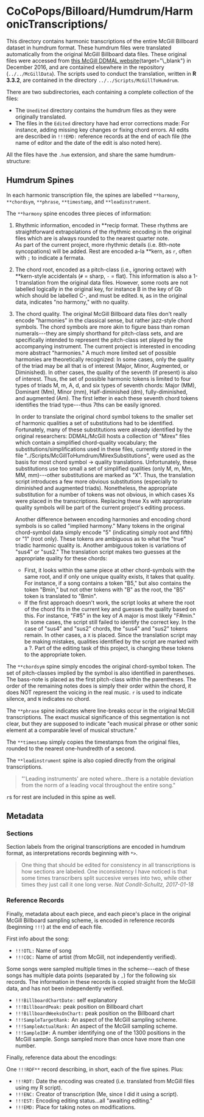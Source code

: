 # CoCoPops/Billoard/Humdrum/HarmonicTranscriptions/

This directory contains harmonic transcriptions of the entire McGill Billboard dataset in humdrum format.
These humdrum files were translated automatically from the original McGill Billboard data files.
These original files were accessed from [this McGill DDMAL website](https://ddmal.music.mcgill.ca/research/The_McGill_Billboard_Project_(Chord_Analysis_Dataset)){target="\_blank"} in December 2016, and are contained elsewhere in the repository (`../../McGillData`).
The scripts used to conduct the translation, written in **R 3.3.2**, are contained in the directory `../../Scripts/McGillToHumdrum`.

There are two subdirectories, each containing a complete collection of the files:

+ The `Unedited` directory contains the humdrum files as they were originally translated.
+ The files in the `Edited` directory have had error corrections made: For instance, adding missing key changes or fixing chord errors.
  All edits are described in `!!!EMD:` reference records at the end of each file (the name of editor and the date of the edit is also noted here).

All the files have the `.hum` extension, and share the same humdrum-structure:

## Humdrum Spines

In each harmonic transcription file, the spines are labelled `**harmony`, `**chordsym`, `**phrase`, `**timestamp`, and `**leadinstrument`.

The `**harmony` spine encodes three pieces of information:


1. Rhythmic information, encoded in \*\*recip format. 
   These rhythms are straightforward extrapolations of the rhythmic encoding in the original files which are is always rounded to the nearest quarter note.  
   As part of the current project, more rhythmic details (i.e. 8th-note syncopations) will be added.
   Rest are encoded a-la \*\*kern, as `r`, often with `;` to indicate a fermata.
2. The chord root, encoded as a pitch-class (i.e., ignoring octave) with **kern-style accidentals (`#` = sharp, `-` = flat). 
   This information is also a 1-1 translation from the original data files.
   However, some roots are not labelled logically in the original key, for instance B in the key of Gb which should be labelled C-, and must be edited.
   `N`, as in the original data, indicates "no harmony," with no quality.
3. The chord quality. 
   The original McGill Billboard data files don't really encode "harmonies" in the classical sense, but rather jazz-style chord symbols.
   The chord symbols are more akin to figure bass than roman numerals---they are simply shorthand for pitch-class sets, and are specifically intended to represent the pitch-class set played by the accompanying instrument.
   The current project is interested in encoding more abstract "harmonies."
   A much more limited set of possible harmonies are theoretically recognized:
   In some cases, only the quality of the triad may be all that is of interest (Major, Minor, Augmented, or Diminished).
   In other cases, the quality of the seventh (if present) is also of interest.
   Thus, the set of possible harmonic tokens is limited to four types of triads M, m, A, d, and six types of seventh chords: Major (MM), Dominant (Mm), Minor (mm), Half-diminished (dm), fully-diminished, and augmented (Am).
   The first letter in each these seventh chord tokens identifies the triad type---thus 7ths can be easily ignored.

   In order to translate the original chord symbol tokens to the smaller set of harmonic qualities a set of substitutions had to be identified.
   Fortunately, many of these substitutions were already identified by the original researchers: DDMAL/McGill hosts a collection of "Mirex" files which contain a simplified chord-quality vocabulary; the substitutions/simplifications used in these files, currently stored in the file "../Scripts/McGillToHumdrum/MirexSubstitutions", were used as the basis for most chord symbol -> quality translations.
   Unfortunately, these substitutions use too small a set of simplified qualities (only M, m, Mm, MM, mm)---other substitutions are marked as "X".
   Thus, the translation script introduces a few more obvious substitutions (especially to diminished and augmented triads).
   Nonetheless, the appropriate substitution for a number of tokens was not obvious, in which cases Xs were placed in the transcriptions.
   Replacing these Xs with appropriate quality symbols will be part of the current project's editing process.

   Another difference between encoding harmonies and encoding chord symbols is so called "implied harmony."
   Many tokens in the original chord-symbol data simply encode "5" (indicating simply root and fifth) or "1" (root only).
   These tokens are ambiguous as to what the "true" triadic harmonic quality is.
   Another ambiguous token is variations of "sus4" or "sus2."
   The translation script makes two guesses at the appropriate quality for these chords:
   + First, it looks within the same piece at other chord-symbols with the same root, and if only one unique quality exists, it takes that quality.
     For instance, if a song contains a token "B5," but also contains the token "Bmin," but not other tokens with "B" as the root, the "B5" token is translated to "Bmin".
   + If the first approach doesn't work, the script looks at where the root of the chord fits in the current key and guesses the quality based on this.
     For instance, "F#5" in the key of A major is most likely "F#min."
     In some cases, the script still failed to identify the correct key.
     In the case of "sus4" and "sus2" chords, the "sus4" and "sus2" tokens remain.
     In other cases, a `X` is placed.
     Since the translation script may be making mistakes, qualities identified by the script are marked with a ?.
     Part of the editing task of this project, is changing these tokens to the appropriate token.

The `**chordsym` spine simply encodes the original chord-symbol token.
The set of pitch-classes implied by the symbol is also identified in parentheses.
The bass-note is placed as the first pitch-class within the parentheses.
The order of the remaining notes does is simply their order within the chord, it does NOT represent the voicing in the real music.
`r` is used to indicate silence, and `N` indicates no chord.

The `**phrase` spine indicates where line-breaks occur in the original McGill transcriptions.
The exact musical significance of this segmentation is not clear, but they are supposed to indicate "each musical phrase or other sonic element at a comparable level of musical structure."

The `**timestamp` simply copies the timestamps from the original files, rounded to the nearest one-hundredth of a second.

The `**leadinstrument` spine is also copied directly from the original transcriptions.

> "'Leading instruments' are noted where...there is a notable deviation from the norm of a leading vocal throughout the entire song."

`r`s for rest are included in this spine as well.

## Metadata

### Sections

Section labels from the original transcriptions are encoded in humdrum format, as interpretations records beginning with `*>`.

> One thing that should be edited for consistency in all transcriptions is how sections are labeled. 
> One inconsistency I have noticed is that some times transcribers split succesive verses into two, while other times they just call it one long verse.
> *Nat Condit-Schultz, 2017-01-18*

### Reference Records

Finally, metadata about each piece, and each piece's place in the original McGill Billboard sampling scheme, is encoded in reference records (beginning `!!!`) at the end of each file.

First info about the song:

+ `!!!OTL:` Name of song
+ `!!!COC:` Name of artist (from McGill, not independently verified).

Some songs were sampled multiple times in the scheme---each of these songs has multiple data points (separated by `,`) for the following six records.
The information in these records is copied straight from the McGill data, and has not been independently verified.

+ `!!!BillboardChartDate:` self explanatory
+ `!!!BillboardPeak:` peak position on Billboard chart
+ `!!!BillboardWeeksOnChart:` peak position on the Billboard chart
+ `!!!SampleTargetRank:` An aspect of the McGill sampling scheme. 
+ `!!!SampleActualRank:` An aspect of the McGill sampling scheme. 
+ `!!!SampleID#:` A number identifying one of the 1300 positions in the McGill sample. Songs sampled more than once have more than one number.

Finally, reference data about the encodings:

One `!!!RDF**` record describing, in short, each of the five spines.
Plus:

+ `!!!RDT:` Date the encoding was created (i.e. translated from McGill files using my R script).
+ `!!!ENC:` Creator of transcription (Me, since I did it using a script).
+ `!!!EST:` Encoding editing status...all "awaiting editing."
+ `!!!EMD:` Place for taking notes on modifications.




